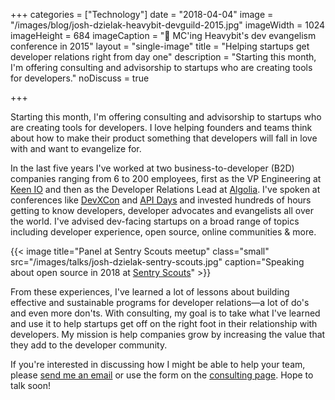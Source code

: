 +++
categories = ["Technology"]
date = "2018-04-04"
image = "/images/blog/josh-dzielak-heavybit-devguild-2015.jpg"
imageWidth = 1024
imageHeight = 684
imageCaption = "🎤 MC'ing Heavybit's dev evangelism conference in 2015"
layout = "single-image"
title = "Helping startups get developer relations right from day one"
description = "Starting this month, I'm offering consulting and advisorship to startups who are creating tools for developers."
noDiscuss = true

+++

<boom>S</boom>tarting this month, I'm offering consulting and advisorship to startups who are creating tools for developers. I love helping founders and teams think about how to make their product something that developers will fall in love with and want to evangelize for.

In the last five years I've worked at two business-to-developer (B2D) companies ranging from 6 to 200 employees, first as the VP Engineering at [Keen IO](https://keen.io/) and then as the Developer Relations Lead at [Algolia](https://algolia.com/). I've spoken at conferences like [DevXCon](https://devrel.net/developer-experience/scale-community-support-apis) and [API Days](https://speakerdeck.com/dzello/7-ways-to-search-for-a-camelcased-parameter-in-your-docs") and invested hundreds of hours getting to know developers, developer advocates and evangelists all over the world. I've advised dev-facing startups on a broad range of topics including developer experience, open source, online communities & more.

{{< image title="Panel at Sentry Scouts meetup" class="small" src="/images/talks/josh-dzielak-sentry-scouts.jpg" caption="Speaking about open source in 2018 at [Sentry Scouts](https://sentry.io/_/events/2018-01-17-sentry-scouts-1/)" >}}

From these experiences, I've learned a lot of lessons about building effective and sustainable programs for developer relations—a lot of do's and even more don'ts. With consulting, my goal is to take what I've learned and use it to help startups get off on the right foot in their relationship with developers. My mission is help companies grow by increasing the value that they add to the developer community.

If you're interested in discussing how I might be able to help your team, please [send me an email](mailto:josh@dzello.com?subject=Help%20me%20with%20developer%20relations) or use the form on the [consulting page](/consulting). Hope to talk soon!
